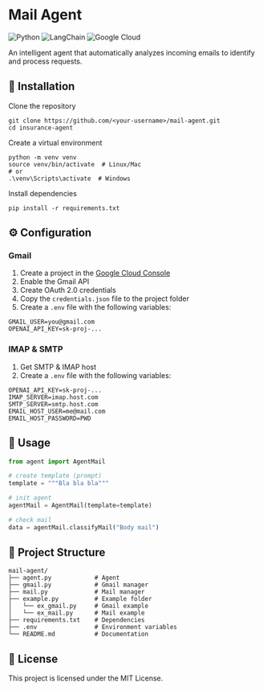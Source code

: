 # Mail Agent
![Python](https://img.shields.io/badge/Python-3670A0?style=flat&logo=python&logoColor=white) ![LangChain](https://img.shields.io/badge/LangChain-1C3C3C?style=flat&logo=langchain&logoColor=white) ![Google Cloud](https://img.shields.io/badge/Google_Cloud-4285F4?style=flat&logo=googlecloud&logoColor=white)

An intelligent agent that automatically analyzes incoming emails to identify and process requests.

## 🔧 Installation

Clone the repository
```shell
git clone https://github.com/<your-username>/mail-agent.git
cd insurance-agent
```

Create a virtual environment
```shell
python -m venv venv
source venv/bin/activate  # Linux/Mac
# or
.\venv\Scripts\activate  # Windows
```

Install dependencies
```shell
pip install -r requirements.txt
```

## ⚙️ Configuration

### Gmail

1. Create a project in the [Google Cloud Console](https://console.cloud.google.com)
2. Enable the Gmail API
3. Create OAuth 2.0 credentials
4. Copy the `credentials.json` file to the project folder
5. Create a `.env` file with the following variables:
```
GMAIL_USER=you@gmail.com
OPENAI_API_KEY=sk-proj-...
```

### IMAP & SMTP

1. Get SMTP & IMAP host
2. Create a `.env` file with the following variables:
```
OPENAI_API_KEY=sk-proj-...
IMAP_SERVER=imap.host.com
SMTP_SERVER=smtp.host.com
EMAIL_HOST_USER=me@mail.com
EMAIL_HOST_PASSWORD=PWD
```

## 🚀 Usage

```python
from agent import AgentMail

# create template (prompt)
template = """Bla bla bla"""

# init agent
agentMail = AgentMail(template=template)

# check mail
data = agentMail.classifyMail("Body mail")
```

## 📁 Project Structure

```
mail-agent/
├── agent.py            # Agent 
├── gmail.py            # Gmail manager
├── mail.py             # Mail manager
├── example.py          # Example folder
│   └── ex_gmail.py     # Gmail example
│   └── ex_mail.py      # Mail example
├── requirements.txt    # Dependencies
├── .env                # Environment variables
└── README.md           # Documentation
```

## 📝 License

This project is licensed under the MIT License.